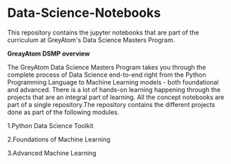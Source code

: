 # Data-Science-Notebooks

This repository contains the jupyter notebooks that are part of the curriculum at GreyAtom's Data Science Masters Program.


**GreayAtom DSMP overview**


The GreyAtom Data Science Masters Program takes you through the complete process of Data Science end-to-end right from the Python Programming Language to Machine Learning models - both foundational and advanced. There is a lot of hands-on learning happening through the projects that are an integral part of learning. All the concept notebooks are part of a single repository.The repository contains the different projects done as part of the following modules.

1.Python Data Science Toolkit


2.Foundations of Machine Learning


3.Advanced Machine Learning



